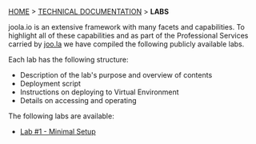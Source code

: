 [HOME](Home) > [TECHNICAL DOCUMENTATION](technical-documentation) > **LABS**

joola.io is an extensive framework with many facets and capabilities. 
To highlight all of these capabilities and as part of the Professional Services carried by [joo.la][joo.la] we have compiled the following publicly available labs.

Each lab has the following structure:
- Description of the lab's purpose and overview of contents
- Deployment script
- Instructions on deploying to Virtual Environment
- Details on accessing and operating

The following labs are available:
- [Lab #1 - Minimal Setup](Lab-%231---Minimal-Setup)

[joo.la]: http://joo.la